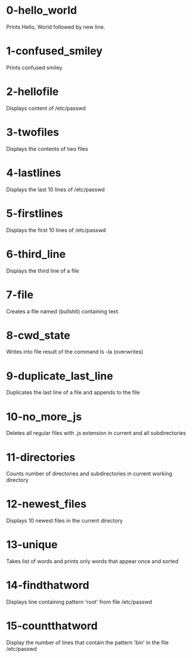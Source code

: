 # 0-hello_world
Prints Hello, World followed by new line.

# 1-confused_smiley
Prints confused smiley

# 2-hellofile
Displays content of /etc/passwd

# 3-twofiles
Displays the contents of two files

# 4-lastlines
Displays the last 10 lines of /etc/passwd

# 5-firstlines
Displays the first 10 lines of /etc/passwd

# 6-third_line
Displays the third line of a file

# 7-file
Creates a file named (bullshit) containing text.

# 8-cwd_state
Writes into file result of the command ls -la (overwrites)

# 9-duplicate_last_line
Duplicates the last line of a file and appends to the file

# 10-no_more_js
Deletes all regular files with .js extension in current and all subdirectories

# 11-directories
Counts number of directories and subdirectories in current working directory

# 12-newest_files
Displays 10 newest files in the current directory

# 13-unique
Takes list of words and prints only words that appear once and sorted

# 14-findthatword
Displays line containing pattern 'root' from file /etc/passwd

# 15-countthatword
Display the number of lines that contain the pattern 'bin' in the file /etc/passwd

